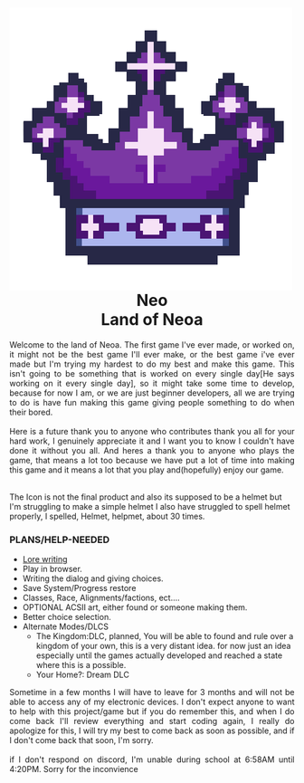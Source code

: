 <h1 align="center"> <img align="left" src="Docs/Images/Neoa-Icon.png"> 
<br>
Neo<br>Land of Neoa</h1>

<p align="justify">Welcome to the land of Neoa. The first game I've ever made, or worked on, it might not be the best game I'll ever make, or the best game i've ever made but I'm trying my hardest to do my best and make this game. This isn't going to be something that is worked on every single day[He says working on it every single day], so it might take some time to develop, because for now I am, or we are just beginner developers, all we are trying to do is have fun making this game giving people something to do when their bored.
<br><br>
Here is a future thank you to anyone who contributes thank you all for your hard work, I genuinely appreciate it and I want you to know I couldn't have done it without you all. And heres a thank you to anyone who plays the game, that means a lot too because we have put a lot of time into making this game and it means a lot that you play and(hopefully) enjoy our game. 
<br><br>

The Icon is not the final product and also its supposed to be a helmet but I'm struggling to make a simple helmet I also have struggled to spell helmet properly, I spelled, Helmet, helpmet, about 30 times.
</p>

<h3>PLANS/HELP-NEEDED</h3>

- <a href="https://github.com/DELUXEHUNTER/neo/blob/Master/Lore/Lore.md">Lore writing</a>
- Play in browser. 
- Writing the dialog and giving choices.
- Save System/Progress restore
- Classes, Race, Alignments/factions, ect.... 
- OPTIONAL ACSII art, either found or someone making them.
- Better choice selection.
- Alternate Modes/DLCS
    - The Kingdom:DLC, planned, You will be able to found and rule over a kingdom of your own, this is a very distant idea. for now just an idea especially until the games actually developed and reached a state where this is a possible.
    - Your Home?: Dream DLC

<p align="justify">Sometime in a few months I will have to leave for 3 months and will not be able to access any of my electronic devices. I don't expect anyone to want to help with this project/game but if you do remember this, and when I do come back I'll review everything and start coding again, I really do apologize for this, I will try my best to come back as soon as possible, and if I don't come back that soon, I'm sorry.
<br><br> 
if I don't respond on discord, I'm unable during school at 6:58AM until 4:20PM. Sorry for the inconvience
</p>
